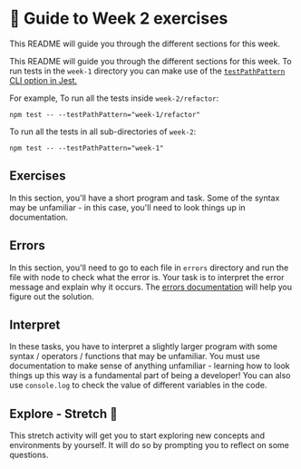 # 🧭 Guide to Week 2 exercises

This README will guide you through the different sections for this week.

This README will guide you through the different sections for this week.
To run tests in the `week-1` directory you can make use of the [`testPathPattern` CLI option in Jest.](https://jestjs.io/docs/cli#--testpathpatternregex)

For example,
To run all the tests inside `week-2/refactor`:

```console
npm test -- --testPathPattern="week-1/refactor"
```

To run all the tests in all sub-directories of `week-2`:

```console
npm test -- --testPathPattern="week-1"
```

## Exercises

In this section, you'll have a short program and task. Some of the syntax may be unfamiliar - in this case, you'll need to look things up in documentation.

## Errors

In this section, you'll need to go to each file in `errors` directory and run the file with node to check what the error is. Your task is to interpret the error message and explain why it occurs. The [errors documentation](https://developer.mozilla.org/en-US/docs/Web/JavaScript/Reference/Errors) will help you figure out the solution.

## Interpret

In these tasks, you have to interpret a slightly larger program with some syntax / operators / functions that may be unfamiliar.
You must use documentation to make sense of anything unfamiliar - learning how to look things up this way is a fundamental part of being a developer!
You can also use `console.log` to check the value of different variables in the code.

## Explore - Stretch 💪

This stretch activity will get you to start exploring new concepts and environments by yourself. It will do so by prompting you to reflect on some questions.
